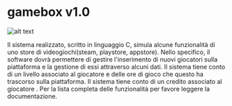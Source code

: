 # gamebox v1.0

![alt text](https://github.com/2wal3/gamebox/blob/main/gamebox.jpg?raw=true)


Il sistema realizzato, scritto in linguaggio C, simula alcune funzionalità di uno store di videogiochi(steam, playstore, appstore). Nello specifico, il software dovrà permettere di gestire l'inserimento di nuovi giocatori sulla piattaforma e la gestione di essi attraverso alcuni dati. Il sistema tiene conto di un livello associato al giocatore e delle ore di gioco che questo ha trascorso sulla piattaforma.  Il sistema tiene conto di un credito associato al giocatore . Per la lista completa delle funzionalità per favore leggere la documentazione.
